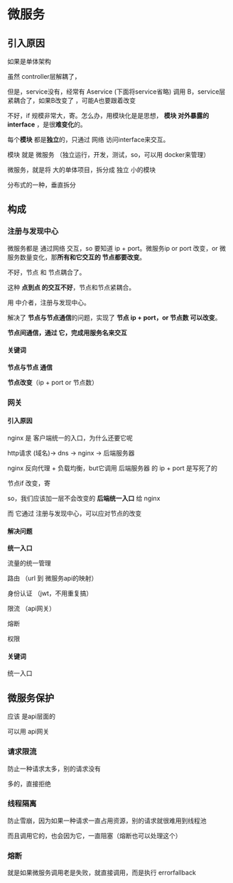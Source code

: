 # 微服务



## 引入原因

如果是单体架构

虽然 controller层解耦了，

但是，service没有，经常有 Aservice (下面将service省略) 调用 B，service层紧耦合了，如果B改变了 ，可能A也要跟着改变

不好，if 规模非常大，寄。怎么办，用模块化是是思想， **模块 对外暴露的 interface** ，是很**难变化**的。

每个**模块** 都是**独立**的，只通过 网络 访问interface来交互。

模块 就是 微服务 （独立运行，开发，测试，so，可以用 docker来管理）

微服务，就是将 大的单体项目，拆分成 独立 小的模块

分布式的一种，垂直拆分





## 构成



### 注册与发现中心

微服务都是 通过网络 交互，so 要知道 ip + port。微服务ip or port 改变，or 微服务数量变化，那**所有和它交互的 节点都要改变**。

不好，节点 和 节点耦合了。

这种 **点到点 的交互不好**，节点和节点紧耦合。

用 中介者，注册与发现中心。



解决了 **节点与节点通信**的问题，实现了 **节点 ip + port，or 节点数 可以改变**。

**节点间通信，通过 它，完成用服务名来交互**



#### 关键词

**节点与节点 通信**

**节点改变**（ip + port or 节点数）



### 网关



#### 引入原因

nginx 是 客户端统一的入口，为什么还要它呢

http请求 (域名)-> dns -> nginx -> 后端服务器

nginx 反向代理 + 负载均衡，but它调用 后端服务器 的 ip + port 是写死了的

节点if 改变，寄

so，我们应该加一层不会改变的 **后端统一入口** 给 nginx

而 它通过 注册与发现中心，可以应对节点的改变



#### 解决问题

**统一入口**

流量的统一管理

路由 （url 到 微服务api的映射）

身份认证 （jwt，不用重复搞）

限流 （api网关）

熔断 

权限



#### 关键词

统一入口





## 微服务保护

应该 是api层面的

可以用 api网关



### 请求限流

防止一种请求太多，别的请求没有

多的，直接拒绝



### 线程隔离

防止雪崩，因为如果一种请求一直占用资源，别的请求就很难用到线程池

而且调用它的，也会因为它，一直阻塞（熔断也可以处理这个）



### 熔断

就是如果微服务调用老是失败，就直接调用，而是执行 errorfallback





